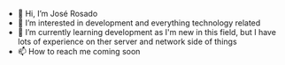 - 👋 Hi, I’m José Rosado
- 👀 I’m interested in development and everything technology related
- 🌱 I’m currently learning development as I'm new in this field, but I have lots of experience on ther server and network side of things
- 📫 How to reach me coming soon

<!---
jerosado/jerosado is a ✨ special ✨ repository because its `README.md` (this file) appears on your GitHub profile.
You can click the Preview link to take a look at your changes.
--->
